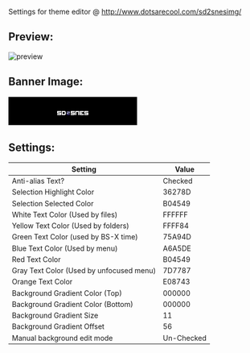 Settings for theme editor @ http://www.dotsarecool.com/sd2snesimg/

## Preview:

![preview](https://user-images.githubusercontent.com/1454947/116014232-3f796d80-a602-11eb-92a9-326d5718ce68.png)

## Banner Image: 

![banner](https://github.com/anthonycaccese/fxpackpro-themes/blob/main/min-sd2snes/sd2snes-min-theme-banner.png?raw=true)

## Settings:

Setting | Value
------------ | -------------
Anti-alias Text? | Checked
Selection Highlight Color | 36278D
Selection Selected Color | B04549
White Text Color (Used by files) | FFFFFF
Yellow Text Color (Used by folders) | FFFF84
Green Text Color (used by BS-X time) | 75A94D
Blue Text Color (Used by menu) | A6A5DE
Red Text Color | B04549
Gray Text Color (Used by unfocused menu) | 7D7787
Orange Text Color | E08743
Background Gradient Color (Top) | 000000
Background Gradient Color (Bottom) | 000000
Background Gradient Size | 11
Background Gradient Offset | 56
Manual background edit mode | Un-Checked
